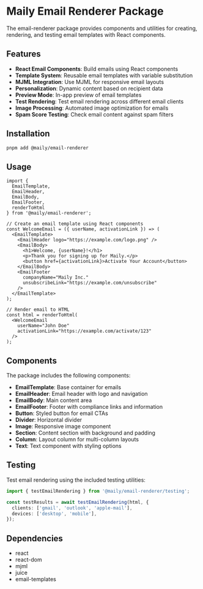 # Maily Email Renderer Package

The email-renderer package provides components and utilities for creating, rendering, and testing email templates with React components.

## Features

- **React Email Components**: Build emails using React components
- **Template System**: Reusable email templates with variable substitution
- **MJML Integration**: Use MJML for responsive email layouts
- **Personalization**: Dynamic content based on recipient data
- **Preview Mode**: In-app preview of email templates
- **Test Rendering**: Test email rendering across different email clients
- **Image Processing**: Automated image optimization for emails
- **Spam Score Testing**: Check email content against spam filters

## Installation

```bash
pnpm add @maily/email-renderer
```

## Usage

```tsx
import {
  EmailTemplate,
  EmailHeader,
  EmailBody,
  EmailFooter,
  renderToHtml
} from '@maily/email-renderer';

// Create an email template using React components
const WelcomeEmail = ({ userName, activationLink }) => (
  <EmailTemplate>
    <EmailHeader logo="https://example.com/logo.png" />
    <EmailBody>
      <h1>Welcome, {userName}!</h1>
      <p>Thank you for signing up for Maily.</p>
      <button href={activationLink}>Activate Your Account</button>
    </EmailBody>
    <EmailFooter
      companyName="Maily Inc."
      unsubscribeLink="https://example.com/unsubscribe"
    />
  </EmailTemplate>
);

// Render email to HTML
const html = renderToHtml(
  <WelcomeEmail
    userName="John Doe"
    activationLink="https://example.com/activate/123"
  />
);
```

## Components

The package includes the following components:

- **EmailTemplate**: Base container for emails
- **EmailHeader**: Email header with logo and navigation
- **EmailBody**: Main content area
- **EmailFooter**: Footer with compliance links and information
- **Button**: Styled button for email CTAs
- **Divider**: Horizontal divider
- **Image**: Responsive image component
- **Section**: Content section with background and padding
- **Column**: Layout column for multi-column layouts
- **Text**: Text component with styling options

## Testing

Test email rendering using the included testing utilities:

```typescript
import { testEmailRendering } from '@maily/email-renderer/testing';

const testResults = await testEmailRendering(html, {
  clients: ['gmail', 'outlook', 'apple-mail'],
  devices: ['desktop', 'mobile'],
});
```

## Dependencies

- react
- react-dom
- mjml
- juice
- email-templates
